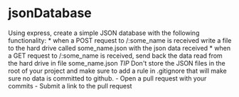 jsonDatabase
============

Using express, create a simple JSON database with the following functionality: * when a POST request to /:some_name is received write a file to the hard drive called some_name.json with the json data received * when a GET request to /:some_name is received, send back the data read from the hard drive in file some_name.json   *TIP* Don't store the JSON files in the root of your project and make sure to add a rule in .gitignore that will make sure no data is committed to github.     - Open a pull request with your commits  - Submit a link to the pull request
